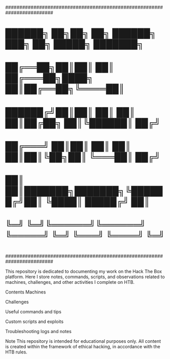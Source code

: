 #########################################################################
#                                                                       #
#     ██████╗ ██╗██╗     ██╗      ██████╗ ███╗   ██╗ █████╗ ███████╗    #
#     ██╔══██╗██║██║     ██║     ██╔═══██╗████╗  ██║██╔══██╗╚════██║    #
#     ██████╔╝██║██║     ██║     ██║   ██║██╔██╗ ██║╚██████║    ██╔╝    #
#     ██╔═══╝ ██║██║     ██║     ██║   ██║██║╚██╗██║ ╚═══██║   ██╔╝     #
#     ██║     ██║███████╗███████╗╚██████╔╝██║ ╚████║ █████╔╝   ██║      #
#     ╚═╝     ╚═╝╚══════╝╚══════╝ ╚═════╝ ╚═╝  ╚═══╝ ╚════╝    ╚═╝      #
#                                                                       #
#########################################################################

This repository is dedicated to documenting my work on the Hack The Box platform.
Here I store notes, commands, scripts, and observations related to machines, challenges, and other activities I complete on HTB.

Contents
Machines

Challenges

Useful commands and tips

Custom scripts and exploits

Troubleshooting logs and notes

Note
This repository is intended for educational purposes only. All content is created within the framework of ethical hacking, in accordance with the HTB rules.
